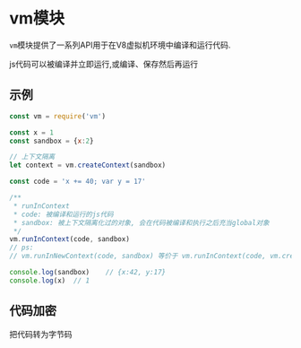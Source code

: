 
# vm模块
` vm `模块提供了一系列API用于在V8虚拟机环境中编译和运行代码.

js代码可以被编译并立即运行,或编译、保存然后再运行



## 示例
```javascript
const vm = require('vm')

const x = 1
const sandbox = {x:2}

// 上下文隔离
let context = vm.createContext(sandbox)

const code = 'x += 40; var y = 17'

/**
 * runInContext
 * code: 被编译和运行的js代码
 * sandbox: 被上下文隔离化过的对象, 会在代码被编译和执行之后充当global对象
 */
vm.runInContext(code, sandbox)
// ps:
// vm.runInNewContext(code, sandbox) 等价于 vm.runInContext(code, vm.createContext(sandbox))

console.log(sandbox)    // {x:42, y:17}
console.log(x)  // 1
```


## 代码加密
把代码转为字节码